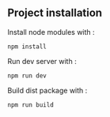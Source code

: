 ## Project installation


Install node modules with :
```
npm install
```

Run dev server with :
```
npm run dev
```

Build dist package with :
```
npm run build
```